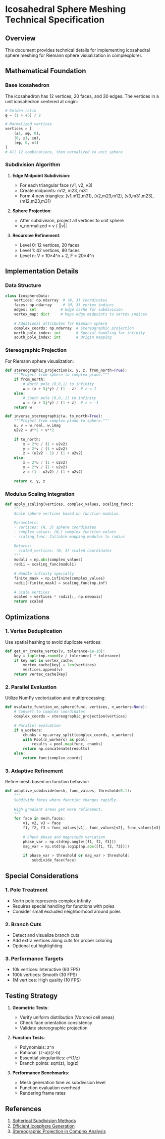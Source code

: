 # Icosahedral Sphere Meshing Technical Specification

## Overview

This document provides technical details for implementing icosahedral sphere meshing for Riemann sphere visualization in complexplorer.

## Mathematical Foundation

### Base Icosahedron

The icosahedron has 12 vertices, 20 faces, and 30 edges. The vertices in a unit icosahedron centered at origin:

```python
# Golden ratio
φ = (1 + √5) / 2

# Normalized vertices
vertices = [
    (±1, ±φ, 0),
    (0, ±1, ±φ),  
    (±φ, 0, ±1)
]
# All 12 combinations, then normalized to unit sphere
```

### Subdivision Algorithm

1. **Edge Midpoint Subdivision**:
   - For each triangular face (v1, v2, v3)
   - Create midpoints: m12, m23, m31
   - Form 4 new triangles: (v1,m12,m31), (v2,m23,m12), (v3,m31,m23), (m12,m23,m31)

2. **Sphere Projection**:
   - After subdivision, project all vertices to unit sphere
   - v_normalized = v / ||v||

3. **Recursive Refinement**:
   - Level 0: 12 vertices, 20 faces
   - Level 1: 42 vertices, 80 faces
   - Level n: V = 10×4^n + 2, F = 20×4^n

## Implementation Details

### Data Structure

```python
class IcosphereData:
    vertices: np.ndarray  # (N, 3) coordinates
    faces: np.ndarray     # (M, 3) vertex indices
    edges: set           # Edge cache for subdivision
    vertex_map: dict     # Maps edge midpoints to vertex indices
    
    # Additional attributes for Riemann sphere
    complex_coords: np.ndarray  # Stereographic projection
    north_pole_index: int       # Special handling for infinity
    south_pole_index: int       # Origin mapping
```

### Stereographic Projection

For Riemann sphere visualization:

```python
def stereographic_projection(x, y, z, from_north=True):
    """Project from sphere to complex plane."""
    if from_north:
        # North pole (0,0,1) to infinity
        w = (x + 1j*y) / (1 - z)  # z < 1
    else:
        # South pole (0,0,-1) to infinity  
        w = (x + 1j*y) / (1 + z)  # z > -1
    return w

def inverse_stereographic(w, to_north=True):
    """Project from complex plane to sphere."""
    u, v = w.real, w.imag
    u2v2 = u**2 + v**2
    
    if to_north:
        x = 2*u / (1 + u2v2)
        y = 2*v / (1 + u2v2)
        z = (u2v2 - 1) / (1 + u2v2)
    else:
        x = 2*u / (1 + u2v2)
        y = 2*v / (1 + u2v2)
        z = (1 - u2v2) / (1 + u2v2)
    
    return x, y, z
```

### Modulus Scaling Integration

```python
def apply_scaling(vertices, complex_values, scaling_func):
    """
    Scale sphere vertices based on function modulus.
    
    Parameters:
    - vertices: (N, 3) sphere coordinates
    - complex_values: (N,) complex function values
    - scaling_func: Callable mapping modulus to radius
    
    Returns:
    - scaled_vertices: (N, 3) scaled coordinates
    """
    moduli = np.abs(complex_values)
    radii = scaling_func(moduli)
    
    # Handle infinity specially
    finite_mask = np.isfinite(complex_values)
    radii[~finite_mask] = scaling_func(np.inf)
    
    # Scale vertices
    scaled = vertices * radii[:, np.newaxis]
    return scaled
```

## Optimizations

### 1. Vertex Deduplication

Use spatial hashing to avoid duplicate vertices:

```python
def get_or_create_vertex(v, tolerance=1e-10):
    key = tuple(np.round(v / tolerance) * tolerance)
    if key not in vertex_cache:
        vertex_cache[key] = len(vertices)
        vertices.append(v)
    return vertex_cache[key]
```

### 2. Parallel Evaluation

Utilize NumPy vectorization and multiprocessing:

```python
def evaluate_function_on_sphere(func, vertices, n_workers=None):
    # Convert to complex coordinates
    complex_coords = stereographic_projection(vertices)
    
    # Parallel evaluation
    if n_workers:
        chunks = np.array_split(complex_coords, n_workers)
        with Pool(n_workers) as pool:
            results = pool.map(func, chunks)
        return np.concatenate(results)
    else:
        return func(complex_coords)
```

### 3. Adaptive Refinement

Refine mesh based on function behavior:

```python
def adaptive_subdivide(mesh, func_values, threshold=0.1):
    """
    Subdivide faces where function changes rapidly.
    
    High gradient areas get more refinement.
    """
    for face in mesh.faces:
        v1, v2, v3 = face
        f1, f2, f3 = func_values[v1], func_values[v2], func_values[v3]
        
        # Check phase and magnitude variation
        phase_var = np.std(np.angle([f1, f2, f3]))
        mag_var = np.std(np.log1p(np.abs([f1, f2, f3])))
        
        if phase_var > threshold or mag_var > threshold:
            subdivide_face(face)
```

## Special Considerations

### 1. Pole Treatment

- North pole represents complex infinity
- Requires special handling for functions with poles
- Consider small excluded neighborhood around poles

### 2. Branch Cuts

- Detect and visualize branch cuts
- Add extra vertices along cuts for proper coloring
- Optional cut highlighting

### 3. Performance Targets

- 10k vertices: Interactive (60 FPS)
- 100k vertices: Smooth (30 FPS)
- 1M vertices: High quality (10 FPS)

## Testing Strategy

1. **Geometric Tests**:
   - Verify uniform distribution (Voronoi cell areas)
   - Check face orientation consistency
   - Validate stereographic projection

2. **Function Tests**:
   - Polynomials: z^n
   - Rational: (z-a)/(z-b)
   - Essential singularities: e^(1/z)
   - Branch points: sqrt(z), log(z)

3. **Performance Benchmarks**:
   - Mesh generation time vs subdivision level
   - Function evaluation overhead
   - Rendering frame rates

## References

1. [Spherical Subdivision Methods](https://www.cs.cmu.edu/~kmcrane/Projects/Other/SphericalSubdivision.pdf)
2. [Efficient Icosphere Generation](https://schneide.blog/2016/07/15/generating-an-icosphere-in-c/)
3. [Stereographic Projection in Complex Analysis](https://en.wikipedia.org/wiki/Riemann_sphere)